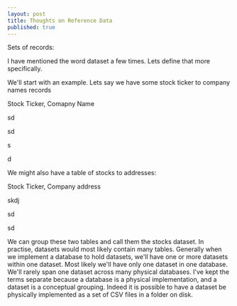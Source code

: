 ```yaml
---
layout: post
title: Thoughts on Reference Data
published: true
---
```


Sets of records:

I have mentioned the word dataset a few times. Lets define that more specifically.

We'll start with an example. Lets say we have some stock ticker to company names records


Stock Ticker, Comapny Name

sd

sd

s

d


We might also have a table of stocks to addresses:


Stock Ticker, Company address

skdj

sd

sd


We can group these two tables and call them the stocks dataset. In practise, datasets would most likely contain many tables. Generally when we implement a database to hold datasets, we'll have one or more datasets within one dataset. Most likely we'll have only one dataset in one database. We'll rarely span one dataset across many physical databases. I've kept the terms separate because a database is a physical implementation, and a dataset is a conceptual grouping. Indeed it is possible to have a dataset be physically implemented as a set of CSV files in a folder on disk.
